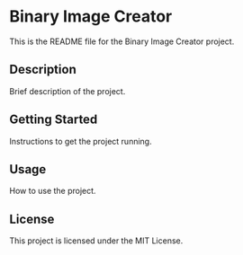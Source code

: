 # Binary Image Creator

This is the README file for the Binary Image Creator project.

## Description

Brief description of the project.

## Getting Started

Instructions to get the project running.

## Usage

How to use the project.

## License

This project is licensed under the MIT License.